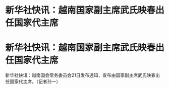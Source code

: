# 新华社快讯：越南国家副主席武氏映春出任国家代主席

# 新华社快讯：越南国家副主席武氏映春出任国家代主席

新华社快讯：越南国会常务委员会21日发布通知，宣布由国家副主席武氏映春出任国家代主席。（记者孙一）

